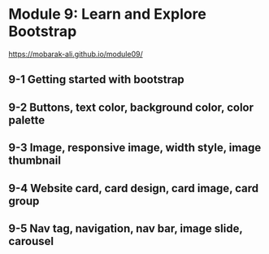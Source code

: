 # Module 9: Learn and Explore Bootstrap

https://mobarak-ali.github.io/module09/

## 9-1 Getting started with bootstrap
## 9-2 Buttons, text color, background color, color palette
## 9-3 Image, responsive image, width style, image thumbnail
## 9-4 Website card, card design, card image, card group
## 9-5 Nav tag, navigation, nav bar, image slide, carousel